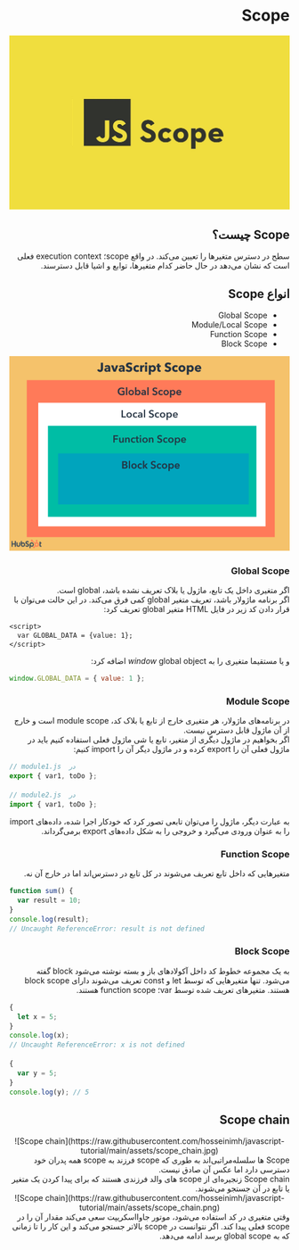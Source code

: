 <h1 dir="rtl">
Scope
</h1>

<div align="center">
  
![Scope](https://raw.githubusercontent.com/hosseinimh/javascript-tutorial/main/assets/scope.jpg)
</div>

<h2 dir="rtl">
Scope چیست؟
</h2>

<div dir="rtl">
سطح در دسترس متغیرها را تعیین می‌کند. در واقع scope؛ execution context فعلی است که نشان می‌دهد در حال حاضر کدام متغیرها، توابع و اشیا قابل دسترسند.
</div>

<h2 dir="rtl">
انواع Scope
	</h2>

<ul dir="rtl">
	<li>Global Scope</li>
		<li>Module/Local Scope</li>
		<li>Function Scope</li>
		<li>Block Scope</li>
</ul>

<div align="center">
  
![Scope](https://raw.githubusercontent.com/hosseinimh/javascript-tutorial/main/assets/scope.png)
</div>

<h3 dir="rtl">
Global Scope
	</h3>
<div dir="rtl">
اگر متغیری داخل یک تابع، ماژول یا بلاک تعریف نشده باشد، global است.
	</br>
	اگر برنامه ماژولار باشد، تعریف متغیر global کمی فرق می‌کند. در این حالت می‌توان با قرار دادن کد زیر در فایل HTML متغیر global تعریف کرد:
</div>

```
<script>
  var GLOBAL_DATA = {value: 1};
</script>
```

<div dir="rtl">
	و یا مستقیما متغیری را به <i>window</i> global object اضافه کرد:
	</div>

```js
window.GLOBAL_DATA = { value: 1 };
```

<h3 dir="rtl">
Module Scope
	</h3>
	
<div dir="rtl">
در برنامه‌های ماژولار، هر متغیری خارج از تابع یا بلاک کد، module scope است و خارج از آن ماژول قابل دسترس نیست.
<br/>
اگر بخواهیم در ماژول دیگری از متغیر، تابع یا شی ماژول فعلی استفاده کنیم باید در ماژول فعلی آن را export کرده و در ماژول دیگر آن را import کنیم:
</div>

```js
// module1.js  در
export { var1, toDo };

// module2.js  در
import { var1, toDo };
```

<div dir="rtl">
به عبارت دیگر، ماژول را می‌توان تابعی تصور کرد که خودکار اجرا شده، داده‌های import را به عنوان ورودی می‌گیرد و خروجی را به شکل داده‌های export برمی‌گرداند.
</div>

<h3 dir="rtl">
Function Scope
	</h3>
<div dir="rtl">
متغیرهایی که داخل تابع تعریف می‌شوند در کل تابع در دسترس‌اند اما در خارج آن نه.
</div>

```js
function sum() {
  var result = 10;
}
console.log(result);
// Uncaught ReferenceError: result is not defined
```

<h3 dir="rtl">
Block Scope
	</h3>
<div dir="rtl">
به یک مجموعه خطوط کد داخل آکولادهای باز و بسته نوشته می‌شود block گفته می‌شود. تنها متغیرهایی که توسط let و const تعریف می‌شوند دارای block scope هستند. متغیرهای تعریف شده توسط var؛ function scope هستند.
</div>

```js
{
  let x = 5;
}
console.log(x);
// Uncaught ReferenceError: x is not defined

{
  var y = 5;
}
console.log(y); // 5
```

<h2 dir="rtl">
Scope chain
	</h2>

<div align="center">
![Scope chain](https://raw.githubusercontent.com/hosseinimh/javascript-tutorial/main/assets/scope_chain.jpg)
</div>

<div dir="rtl">
Scope ها سلسله‌مراتبی‌اند به طوری که scope فرزند به scope همه پدران خود دسترسی دارد اما عکس آن صادق نیست.
	<br/>
	Scope chain زنجیره‌ای از scope های والد فرزندی هستند که برای پیدا کردن یک متغیر یا تابع در آن جستجو می‌شوند.
</div>

<div align="center">
![Scope chain](https://raw.githubusercontent.com/hosseinimh/javascript-tutorial/main/assets/scope_chain.png)
</div>

<div dir="rtl">
وقتی متغیری در کد استفاده می‌شود، موتور جاوااسکریپت سعی می‌کند مقدار آن را در scope فعلی پیدا کند. اگر نتوانست در scope بالاتر جستجو می‌کند و این کار را تا زمانی که به global scope برسد ادامه می‌دهد.
</div>
